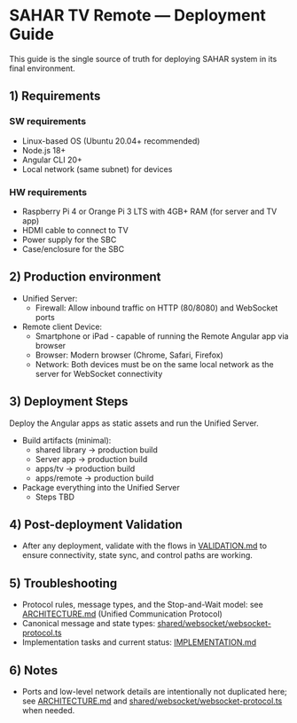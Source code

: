 # SAHAR TV Remote — Deployment Guide

This guide is the single source of truth for deploying SAHAR system in its final  environment.


## 1) Requirements

### SW requirements
- Linux-based OS (Ubuntu 20.04+ recommended)
- Node.js 18+
- Angular CLI 20+
- Local network (same subnet) for devices

### HW requirements
- Raspberry Pi 4 or Orange Pi 3 LTS with 4GB+ RAM (for server and TV app)
- HDMI cable to connect to TV
- Power supply for the SBC
- Case/enclosure for the SBC

## 2) Production environment

- Unified Server:
  - Firewall: Allow inbound traffic on HTTP (80/8080) and WebSocket ports
- Remote client Device:
  - Smartphone or iPad - capable of running the Remote Angular app via browser
  - Browser: Modern browser (Chrome, Safari, Firefox)
  - Network: Both devices must be on the same local network as the server for WebSocket connectivity

## 3) Deployment Steps
Deploy the Angular apps as static assets and run the Unified Server.
- Build artifacts (minimal):
  - shared library -> production build
  - Server app -> production build
  - apps/tv → production build
  - apps/remote → production build
- Package everything into the Unified Server
  - Steps TBD 

## 4) Post-deployment Validation
- After any deployment, validate with the flows in [VALIDATION.md](./VALIDATION.md) to ensure connectivity, state sync, and control paths are working.

## 5) Troubleshooting
- Protocol rules, message types, and the Stop-and-Wait model: see [ARCHITECTURE.md](./ARCHITECTURE.md) (Unified Communication Protocol)
- Canonical message and state types: [shared/websocket/websocket-protocol.ts](./shared/websocket/websocket-protocol.ts)
- Implementation tasks and current status: [IMPLEMENTATION.md](./IMPLEMENTATION.md)

## 6) Notes
- Ports and low-level network details are intentionally not duplicated here; see [ARCHITECTURE.md](./ARCHITECTURE.md) and [shared/websocket/websocket-protocol.ts](./shared/websocket/websocket-protocol.ts) when needed.
